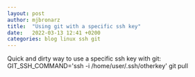 ```yaml
---
layout: post
author: mjbronarz
title:  "Using git with a specific ssh key"
date:   2022-03-13 12:41 +0200
categories: blog linux ssh git
---
```


Quick and dirty way to use a specific ssh key with git:
GIT_SSH_COMMAND='ssh -i /home/user/.ssh/otherkey' git pull

